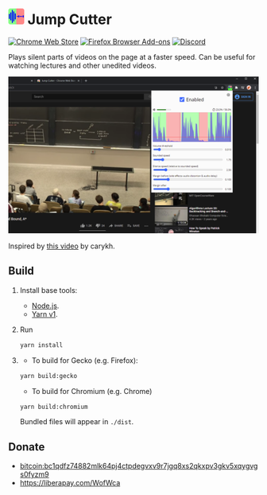 # <img src="./src/icons/icon.svg" alt="Logo" height="32"/> Jump Cutter

[![Chrome Web Store](https://img.shields.io/chrome-web-store/users/lmppdpldfpfdlipofacekcfleacbbncp?logo=google-chrome)](https://chrome.google.com/webstore/detail/jump-cutter/lmppdpldfpfdlipofacekcfleacbbncp)
[![Firefox Browser Add-ons](https://img.shields.io/amo/users/jump-cutter?logo=firefox-browser)](https://addons.mozilla.org/firefox/addon/jump-cutter)
[![Discord](https://img.shields.io/discord/678444692592918548?logo=discord)](https://discord.gg/HCjghyT)

Plays silent parts of videos on the page at a faster speed.
Can be useful for watching lectures and other unedited videos.

![Extension popup screenshot](./docs/screenshots/popup-1280x800.png)

Inspired by [this video](https://youtu.be/DQ8orIurGxw) by carykh.

## Build

1. Install base tools:
    * [Node.js](https://nodejs.org/).
    * [Yarn v1](https://classic.yarnpkg.com/docs/install).
2. Run

    ```bash
    yarn install
    ```

3.
    * To build for Gecko (e.g. Firefox):

    ```bash
    yarn build:gecko
    ```

    * To build for Chromium (e.g. Chrome)

    ```bash
    yarn build:chromium
    ```

    Bundled files will appear in `./dist`.

## Donate

* [bitcoin:bc1qdfz74882mlk64pj4ctpdegvxv9r7jgq8xs2qkxpv3gkv5xqygvgs0fyzm9](bitcoin:bc1qdfz74882mlk64pj4ctpdegvxv9r7jgq8xs2qkxpv3gkv5xqygvgs0fyzm9)
* https://liberapay.com/WofWca
